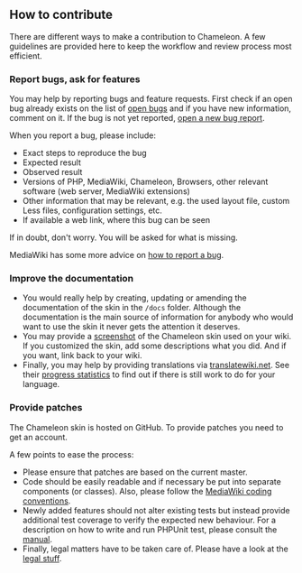 ## How to contribute 

There are different ways to make a contribution to Chameleon. A few guidelines
are provided here to keep the workflow and review process most efficient.

### Report bugs, ask for features

You may help by reporting bugs and feature requests. First check if an open bug
already exists on the list of [open bugs][open bugs] and if you have new
information, comment on it. If the bug is not yet reported,
[open a new bug report][report bugs].

When you report a bug, please include:
* Exact steps to reproduce the bug
* Expected result
* Observed result
* Versions of PHP, MediaWiki, Chameleon, Browsers, other relevant software (web server, MediaWiki extensions)
* Other information that may be relevant, e.g. the used layout file, custom Less files, configuration settings, etc.
* If available a web link, where this bug can be seen
  
If in doubt, don't worry. You will be asked for what is missing.

MediaWiki has some more advice on [how to report a bug][how to report a bug].

### Improve the documentation

* You would really help by creating, updating or amending the documentation of
  the skin in the `/docs` folder. Although the documentation is the main source
  of information for anybody who would want to use the skin it never gets the
  attention it deserves.
* You may provide a [screenshot][screenshots] of the Chameleon skin used on
  your wiki. If you customized the skin, add some descriptions what you did. And
  if you want, link back to your wiki. 
* Finally, you may help by providing translations via [translatewiki.net][twn].
  See their [progress statistics][twn-stats] to find out if there is still work
  to do for your language.

### Provide patches

The Chameleon skin is hosted on GitHub. To provide patches you need to get an
account.

A few points to ease the process:
* Please ensure that patches are based on the current master.
* Code should be easily readable and if necessary be put into separate
  components (or classes). Also, please follow the [MediaWiki coding
  conventions][coding].
* Newly added features should not alter existing tests but instead provide
  additional test coverage to verify the expected new behaviour. For a
  description on how to write and run PHPUnit test, please consult the
  [manual][mw-testing].
* Finally, legal matters have to be taken care of. Please have a look at
  the [legal stuff][legal.md].


[chameleon]: https://www.mediawiki.org/wiki/Skin:Chameleon
[open bugs]: https://github.com/ProfessionalWiki/chameleon/issues
[report bugs]: https://github.com/ProfessionalWiki/chameleon/issues/new
[how to report a bug]: https://www.mediawiki.org/wiki/How_to_report_a_bug
[screenshots]: https://www.mediawiki.org/wiki/Skin:Chameleon#Screenshots
[twn]: https://translatewiki.net/
[twn-stats]: https://translatewiki.net/wiki/Special:MessageGroupStats?group=mwgithubskin-chameleon&x=D
[patch uploader]: https://tools.wmflabs.org/gerrit-patch-uploader/
[gerrit-tutorial]: https://www.mediawiki.org/wiki/Gerrit/Tutorial
[coding]: https://www.mediawiki.org/wiki/Manual:Coding_conventions
[mw-testing]: https://www.mediawiki.org/wiki/Manual:PHP_unit_testing
[legal.md]: legal.md

